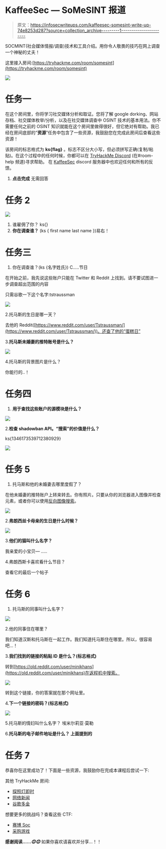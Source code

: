 # KaffeeSec — SoMeSINT 报道

> 原文：<https://infosecwriteups.com/kaffeesec-somesint-write-up-74e8253d287?source=collection_archive---------1----------------------->

SOCMINT(社会媒体情报/调查)技术和工具介绍。用你令人敬畏的技巧在网上调查一个神秘的丈夫！

这里接入房间:[https://tryhackme.com/room/somesint](https://tryhackme.com/room/somesint)

![](img/f27e6b073347db1665fde6f599ba5ed0.png)

# **任务一**

在这个房间里，你将学习社交媒体分析和取证。您将了解 google dorking、网站存档、社交媒体枚举/分析，以及在社交媒体调查中 OSINT 技术的基本用法。你不需要任何之前的 OSINT 知识就能在这个房间里做得很好，但它绝对有帮助。我已经在房间底部的“**资源**”任务中包含了一些资源，我鼓励您在完成此房间后查看这些资源！

该房间的标志格式为 **ks{flag}** 。标志不区分大小写，但必须拼写正确(复制/粘贴)。在这个过程中的任何时候，你都可以在 [TryHackMe Discord](https://discord.gg/yURS99AjEg) (在#room-help 频道)寻求帮助。
在 [KaffeeSec](https://discord.gg/mVWYwmj) discord 服务器中也欢迎任何和所有的反馈。

1.  **点击完成** 无需回答

# 任务 2

![](img/9b7b35eab536327530864c1de29a0175.png)

1.  谁雇佣了你？
    ks{}
2.  **你在调查谁？** (ks { first name last name })易右！

# **任务三**

1.  你在调查谁？(ks {名字姓氏})
    C…..节日

在开始之前，我先说这些账户只能在 Twitter 和 Reddit 上找到。请不要试图进一步调查超出范围的内容

只需谷歌一下这个名字:tstraussman

![](img/ce9f94fef2eba0a0353d59bdeef5cd7e.png)

2.托马斯的生日是哪一天？

去他的 Reddit([https://www.reddit.com/user/Tstraussman/](https://www.reddit.com/user/Tstraussman/))。还查了他的“蛋糕日”

3.**托马斯未婚妻的推特账号是什么？**

![](img/d172bbb2de82b9919f4ed2c1090cdc9b.png)

4.托马斯的背景图片是什么？

你能行的..！

# **任务四**

1.  **用于查找这些账户的源模块是什么？**

![](img/e9a511e2e2ceb944f0f45e55dfc9ea18.png)

2.**检查 shadowban API。“搜索”的价值是什么？**

ks{1346173539712380929}

![](img/87ac1c7745313de850d53eaccf57e63b.png)

# **任务 5**

1.  托马斯和他的未婚妻去哪里度假了？

在他未婚妻的推特账户上转来转去。你有照片。只要从你的浏览器进入图像并检查元素，或者你可以使用[反向图像搜索](https://en.wikipedia.org/wiki/Reverse_image_search)。

![](img/95412b417d0e5e52ae690fe2d8546600.png)

2.**弗朗西丝卡母亲的生日是什么时候？**

![](img/86bfc273e6c94c6ffd86d737a0655562.png)

3.**他们的猫叫什么名字？**

我亲爱的小宝贝— …..

4.弗朗西斯卡喜欢看什么节目？

查看它的最后一个帖子

# **任务 6**

1.  托马斯的同事叫什么名字？

![](img/9653989d179f1fbd2a8cd43614d0e873.png)

2.他的同事住在哪里？

我们知道汉斯和托马斯在一起工作。我们知道托马斯住在哪里。所以，很容易吧…！

3.**我们找到的链接的粘贴 ID 是什么？(标志格式)**

转到[https://old.reddit.com/user/minikhans](https://old.reddit.com/user/minikhans)在返程机中搜索。

![](img/a59cca229222529309c048f23dfc1f9a.png)

转到这个链接，你的答案就在那个网址里。

4.**下一个链接的密码？(标志格式)**

![](img/319512563db926842ea7326b5a22fa3f.png)

5.托马斯的情妇叫什么名字？
埃米尔莉亚·莫勒

6.**托马斯的电子邮件地址是什么？
上面提到的**

# **任务 7**

恭喜你在这里成功了！下面是一些资源，我鼓励你在完成本课程后尝试一下:

其他 TryHackMe 房间:

*   [探照灯即时](https://tryhackme.com/room/searchlightosint)
*   [网络新闻](https://tryhackme.com/room/webosint)
*   [谷歌多金](http://tryhackme.com/room/googledorking)

想要更多的挑战吗？查看这些 CTF:

*   [赛博 Soc](https://ctf.cybersoc.wales/challenges)
*   [采购游戏](https://sourcing.games/)

**感谢阅读……*😊😊*** 如果你喜欢请喜欢并分享…！！